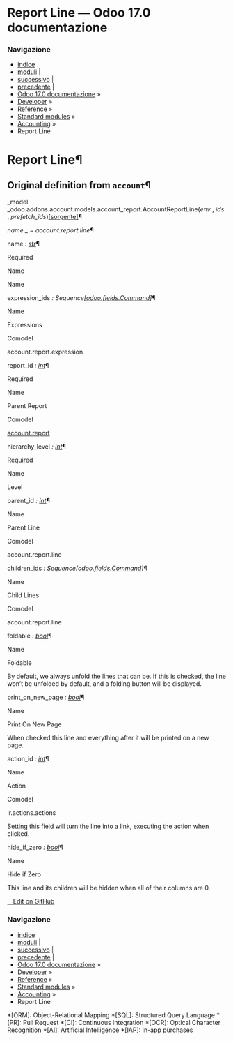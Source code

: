 # Report Line — Odoo 17.0 documentazione

### Navigazione

  * [indice](../../../../genindex.html "Indice generale")
  * [moduli](../../../../py-modindex.html "Indice del modulo Python") |
  * [successivo](account_tax.html "Taxes") |
  * [precedente](account_report.html "Report") |
  * [Odoo 17.0 documentazione](../../../../index-2.html) »
  * [Developer](../../../../developer.html) »
  * [Reference](../../../reference.html) »
  * [Standard modules](../../standard_modules.html) »
  * [Accounting](../account.html) »
  * Report Line



# Report Line¶

## Original definition from `account`¶

_model _odoo.addons.account.models.account_report.AccountReportLine(_env_ , _ids_ , _prefetch_ids_)[[sorgente]](https://github.com/odoo/odoo/blob/17.0/addons/account/models/account_report.py#L288)¶
    

_name _ = account.report.line_¶
    

name _: [str](https://docs.python.org/3/library/stdtypes.html#str "\(in Python v3.13\)")_¶
    

Required
    

Name
    

Name

expression_ids _: Sequence[[odoo.fields.Command](../../backend/orm.html#odoo.fields.Command "odoo.fields.Command")]_¶
    

Name
    

Expressions

Comodel
    

account.report.expression

report_id _: [int](https://docs.python.org/3/library/functions.html#int "\(in Python v3.13\)")_¶
    

Required
    

Name
    

Parent Report

Comodel
    

[account.report](account_report.html#model-account-report)

hierarchy_level _: [int](https://docs.python.org/3/library/functions.html#int "\(in Python v3.13\)")_¶
    

Required
    

Name
    

Level

parent_id _: [int](https://docs.python.org/3/library/functions.html#int "\(in Python v3.13\)")_¶
    

Name
    

Parent Line

Comodel
    

account.report.line

children_ids _: Sequence[[odoo.fields.Command](../../backend/orm.html#odoo.fields.Command "odoo.fields.Command")]_¶
    

Name
    

Child Lines

Comodel
    

account.report.line

foldable _: [bool](https://docs.python.org/3/library/functions.html#bool "\(in Python v3.13\)")_¶
    

Name
    

Foldable

By default, we always unfold the lines that can be. If this is checked, the line won’t be unfolded by default, and a folding button will be displayed.

print_on_new_page _: [bool](https://docs.python.org/3/library/functions.html#bool "\(in Python v3.13\)")_¶
    

Name
    

Print On New Page

When checked this line and everything after it will be printed on a new page.

action_id _: [int](https://docs.python.org/3/library/functions.html#int "\(in Python v3.13\)")_¶
    

Name
    

Action

Comodel
    

ir.actions.actions

Setting this field will turn the line into a link, executing the action when clicked.

hide_if_zero _: [bool](https://docs.python.org/3/library/functions.html#bool "\(in Python v3.13\)")_¶
    

Name
    

Hide if Zero

This line and its children will be hidden when all of their columns are 0.

[ __Edit on GitHub](https://github.com/odoo/documentation/edit/17.0/content/developer/reference/standard_modules/account/account_report_line.rst)

### Navigazione

  * [indice](../../../../genindex.html "Indice generale")
  * [moduli](../../../../py-modindex.html "Indice del modulo Python") |
  * [successivo](account_tax.html "Taxes") |
  * [precedente](account_report.html "Report") |
  * [Odoo 17.0 documentazione](../../../../index-2.html) »
  * [Developer](../../../../developer.html) »
  * [Reference](../../../reference.html) »
  * [Standard modules](../../standard_modules.html) »
  * [Accounting](../account.html) »
  * Report Line


  *[ORM]: Object-Relational Mapping
  *[SQL]: Structured Query Language
  *[PR]: Pull Request
  *[CI]: Continuous integration
  *[OCR]: Optical Character Recognition
  *[AI]: Artificial Intelligence
  *[IAP]: In-app purchases